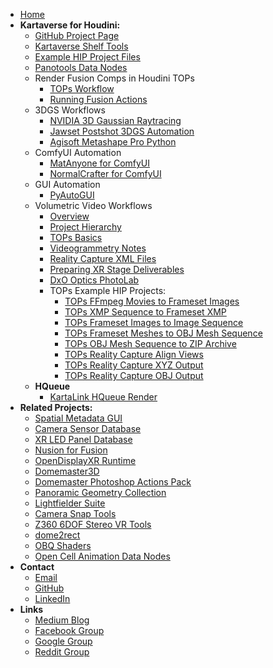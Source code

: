 <!-- docs/_sidebar.md -->
- [Home](/)
- **Kartaverse for Houdini:**
	- [GitHub Project Page](https://kartaverse.github.io/Kartaverse-for-Houdini/)
	- [Kartaverse Shelf Tools](shelf)
	- [Example HIP Project Files](examples)
	- [Panotools Data Nodes](panotools)
	- Render Fusion Comps in Houdini TOPs
		- [TOPs Workflow](fusion/tops_workflow)
		- [Running Fusion Actions](fusion/running_fusion_actions)
	- 3DGS Workflows
		- [NVIDIA 3D Gaussian Raytracing](3dgrut/3dgrut)
		- [Jawset Postshot 3DGS Automation](postshot)
		- [Agisoft Metashape Pro Python](metashapepro)
	- ComfyUI Automation
		- [MatAnyone for ComfyUI](comfyui/MatAnyone)
		- [NormalCrafter for ComfyUI](comfyui/NormalCrafter)
	- GUI Automation
		- [PyAutoGUI](pyautogui)
	- Volumetric Video Workflows
		- [Overview](volumetric_video/overview)
		- [Project Hierarchy](volumetric_video/project_hierarchy)
		- [TOPs Basics](volumetric_video/tops_basics)
		- [Videogrammetry Notes](volumetric_video/notes)
		- [Reality Capture XML Files](volumetric_video/xml_files.md)
		- [Preparing XR Stage Deliverables](volumetric_video/preparing_xr_stage_deliverables.md)
		- [DxO Optics PhotoLab](volumetric_video/dxo_optics_photolab.md)
		- TOPs Example HIP Projects:
			- [TOPs FFmpeg Movies to Frameset Images](volumetric_video/tops_ffmpeg_movies_to_frameset_images)
			- [TOPs XMP Sequence to Frameset XMP](volumetric_video/tops_xmp_sequence_to_frameset_xmp)
			- [TOPs Frameset Images to Image Sequence](volumetric_video/tops_frameset_images_to_image_sequence.md)
			- [TOPs Frameset Meshes to OBJ Mesh Sequence](volumetric_video/tops_frameset_meshes_to_obj_mesh_sequence.md)
			- [TOPs OBJ Mesh Sequence to ZIP Archive](volumetric_video/tops_obj_mesh_sequence_to_zip_archive.md)
			- [TOPs Reality Capture Align Views](volumetric_video/tops_reality_capture_align_views.md)
			- [TOPs Reality Capture XYZ Output](volumetric_video/tops_reality_capture_xyz_output.md)
			- [TOPs Reality Capture OBJ Output](volumetric_video/tops_reality_capture_obj_output.md)
	- **HQueue**
		- [KartaLink HQueue Render](hqueue.md)
- **Related Projects:**
	- [Spatial Metadata GUI](https://github.com/Kartaverse/Spatial-Metadata)
	- [Camera Sensor Database](https://emberlightvfx.github.io/Camera-Sensor-Database/)
	- [XR LED Panel Database](https://kartaverse.github.io/XR-LED-Panel-Database/)
	- [Nusion for Fusion](https://andrewhazelden.github.io/NusionConverter/)
	- [OpenDisplayXR Runtime](https://kartaverse.github.io/OpenDisplayXR/)
	- [Domemaster3D](https://github.com/zicher3d-org/domemaster-stereo-shader)
	- [Domemaster Photoshop Actions Pack](https://github.com/AndrewHazelden/Domemaster-Photoshop-Actions-Pack)
	- [Panoramic Geometry Collection](https://github.com/AndrewHazelden/Panoramic_Geometry_Collection)
	- [Lightfielder Suite](https://github.com/AndrewHazelden/LightfielderSuite)
	- [Camera Snap Tools](https://github.com/AndrewHazelden/CameraSnap_Tools)
	- [Z360 6DOF Stereo VR Tools](https://github.com/AndrewHazelden/Z360-6DOF-Stereo-VR-Tools)
	- [dome2rect](https://github.com/AndrewHazelden/dome2rect)
	- [OBQ Shaders](https://github.com/madesjardins/Obq_Shaders/wiki/Obq_KettleUVStereoLens)
	- [Open Cell Animation Data Nodes](https://docs.google.com/document/d/1DXnF47CK7dteF7lidwek5-lwy5qB75nBQMt_2Bp0y0g/edit#heading=h.abzdtec4alet)
- **Contact**
	- [Email](mailto:andrew@andrewhazelden.com)
	- [GitHub](https://github.com/AndrewHazelden)
	- [LinkedIn](https://www.linkedin.com/in/andrewhazelden/)
- **Links**
	- [Medium Blog](https://medium.com/@andrewhazelden)
	- [Facebook Group](https://www.facebook.com/groups/kartavr)
	- [Google Group](https://groups.google.com/g/kartaverse/)
	- [Reddit Group](https://www.reddit.com/r/Kartaverse/)
